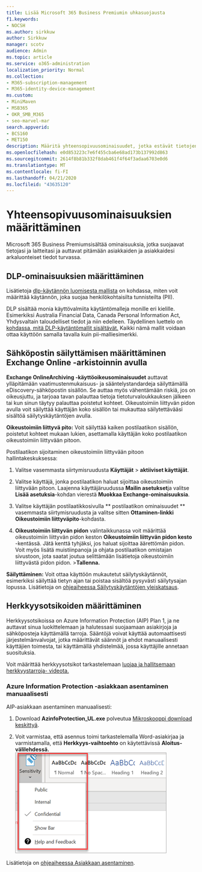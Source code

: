 ```yaml
---
title: Lisää Microsoft 365 Business Premiumin uhkasuojausta
f1.keywords:
- NOCSH
ms.author: sirkkuw
author: Sirkkuw
manager: scotv
audience: Admin
ms.topic: article
ms.service: o365-administration
localization_priority: Normal
ms.collection:
- M365-subscription-management
- M365-identity-device-management
ms.custom:
- MiniMaven
- MSB365
- OKR_SMB_M365
- seo-marvel-mar
search.appverid:
- BCS160
- MET150
description: Määritä yhteensopivuusominaisuudet, jotka estävät tietojen häviämisen ja auttavat pitämään asiakkaiden ja asiakkaidesi arkaluonteiset tiedot turvassa.
ms.openlocfilehash: e0d853223c7e6f455cba6e68ad173b137992d863
ms.sourcegitcommit: 2614f8b81b332f8dab461f4f64f3adaa6703e0d6
ms.translationtype: MT
ms.contentlocale: fi-FI
ms.lasthandoff: 04/21/2020
ms.locfileid: "43635120"
---
```

# <a name="set-up-compliance-features"></a>Yhteensopivuusominaisuuksien määrittäminen

Microsoft 365 Business Premiumsisältää ominaisuuksia, jotka suojaavat tietojasi ja laitteitasi ja auttavat pitämään asiakkaiden ja asiakkaidesi arkaluonteiset tiedot turvassa.

## <a name="set-up-dlp-features"></a>DLP-ominaisuuksien määrittäminen

Lisätietoja [dlp-käytännön luomisesta mallista](https://support.office.com/article/59414438-99f5-488b-975c-5023f2254369) on kohdassa, miten voit määrittää käytännön, joka suojaa henkilökohtaisilta tunnisteilta (PII). 
  
DLP sisältää monia käyttövalmiita käytäntömalleja monille eri kielille. Esimerkiksi Australia Financial Data, Canada Personal Information Act, Yhdysvaltain taloudelliset tiedot ja niin edelleen. Täydellinen luettelo on [kohdassa, mitä DLP-käytäntömallit sisältävät.](https://support.office.com/article/c2e588d3-8f4f-4937-a286-8c399f28953a) Kaikki nämä mallit voidaan ottaa käyttöön samalla tavalla kuin pii-malliesimerkki. 
  
## <a name="set-up-email-retention-with-exchange-online-archiving"></a>Sähköpostin säilyttämisen määrittäminen Exchange Online -arkistoinnin avulla

 **Exchange OnlineArchiving -käyttöoikeusominaisuudet** auttavat ylläpitämään vaatimustenmukaisuus- ja sääntelystandardeja säilyttämällä eDiscovery-sähköpostin sisällön. Se auttaa myös vähentämään riskiä, jos on oikeusjuttu, ja tarjoaa tavan palauttaa tietoja tietoturvaloukkauksen jälkeen tai kun sinun täytyy palauttaa poistetut kohteet. Oikeustoimiin liittyvän pidon avulla voit säilyttää käyttäjän koko sisällön tai mukauttaa säilytettävääsi sisältöä säilytyskäytäntöjen avulla.
  
**Oikeustoimiin liittyvä pito:** Voit säilyttää kaiken postilaatikon sisällön, poistetut kohteet mukaan lukien, asettamalla käyttäjän koko postilaatikon oikeustoimiin liittyvään pitoon. 
    
Postilaatikon sijoitaminen oikeustoimiin liittyvään pitoon hallintakeskuksessa:
    
1. Valitse vasemmasta siirtymisruudusta **Käyttäjät** \> **aktiiviset käyttäjät**.
    
2. Valitse käyttäjä, jonka postilaatikon haluat sijoittaa oikeustoimiin liittyvään pitoon. Laajenna käyttäjäruudussa **Mailin asetukset**ja valitse **Lisää asetuksia**-kohdan vierestä **Muokkaa Exchange-ominaisuuksia**.
    
3. Valitse käyttäjän postilaatikkosivulla ** postilaatikon ominaisuudet ** vasemmasta siirtymisruudusta ja valitse sitten **Ottaminen-linkki** **Oikeustoimiin liittyväpito**-kohdasta.
    
4. **Oikeustoimiin liittyvän pidon** valintaikkunassa voit määrittää oikeustoimiin liittyvän pidon keston **Oikeustoimiin liittyvän pidon kesto** -kentässä. Jätä kenttä tyhjäksi, jos haluat sijoittaa äärettömän pidon. Voit myös lisätä muistiinpanoja ja ohjata postilaatikon omistajan sivustoon, jota saatat joutua selittämään lisätietoja oikeustoimiin liittyvästä pidon pidon. \>**Tallenna.**
    
**Säilyttäminen:** Voit ottaa käyttöön mukautetut säilytyskäytännöt, esimerkiksi säilyttää tietyn ajan tai poistaa sisältöä pysyvästi säilytysajan lopussa. Lisätietoja on [ohjeaiheessa Säilytyskäytäntöjen yleiskatsaus](https://support.office.com/article/5e377752-700d-4870-9b6d-12bfc12d2423).

## <a name="set-up-sensitivity-labels"></a>Herkkyysotsikoiden määrittäminen

Herkkyysotsikoissa on Azure Information Protection (AIP) Plan 1, ja ne auttavat sinua luokittelemaan ja halutessasi suojaamaan asiakirjoja ja sähköposteja käyttämällä tarroja. Sääntöjä voivat käyttää automaattisesti järjestelmänvalvojat, jotka määrittävät säännöt ja ehdot manuaalisesti käyttäjien toimesta, tai käyttämällä yhdistelmää, jossa käyttäjille annetaan suosituksia.

Voit määrittää herkkyysotsikot tarkastelemaan [luojaa ja hallitsemaan herkkyystarroja- videota.](https://support.office.com/article/2fb96b54-7dd2-4f0c-ac8d-170790d4b8b9)



### <a name="install-the-azure-information-protection-client-manually"></a>Azure Information Protection -asiakkaan asentaminen manuaalisesti

AIP-asiakkaan asentaminen manuaalisesti:

1. Download **AzinfoProtection_UL.exe** polveutua [Mikroskooppi download keskittyä](https://www.microsoft.com/download/details.aspx?id=53018).
 
2. Voit varmistaa, että asennus toimi tarkastelemalla Word-asiakirjaa ja varmistamalla, että **Herkkyys-vaihtoehto** on käytettävissä **Aloitus-välilehdessä.**
<br/>![Word-asiakirjan Suojaus-välilehden avattava.](../media/word-sensitivity.png)

Lisätietoja on [ohjeaiheessa Asiakkaan asentaminen](https://docs.microsoft.com/azure/information-protection/infoprotect-tutorial-step3).
